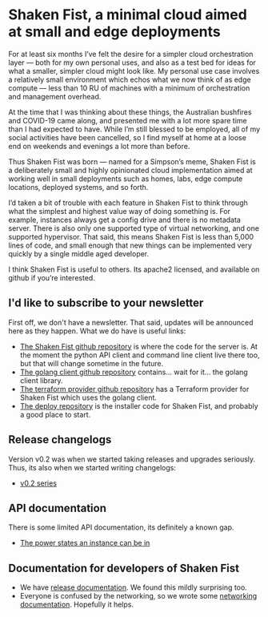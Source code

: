 # Shaken Fist, a minimal cloud aimed at small and edge deployments

For at least six months I’ve felt the desire for a simpler cloud orchestration layer — both for my own personal uses, and also as a test bed for ideas for what a smaller, simpler cloud might look like. My personal use case involves a relatively small environment which echos what we now think of as edge compute — less than 10 RU of machines with a minimum of orchestration and management overhead.

At the time that I was thinking about these things, the Australian bushfires and COVID-19 came along, and presented me with a lot more spare time than I had expected to have. While I’m still blessed to be employed, all of my social activities have been cancelled, so I find myself at home at a loose end on weekends and evenings a lot more than before.

Thus Shaken Fist was born — named for a Simpson’s meme, Shaken Fist is a deliberately small and highly opinionated cloud implementation aimed at working well in small deployments such as homes, labs, edge compute locations, deployed systems, and so forth.

I’d taken a bit of trouble with each feature in Shaken Fist to think through what the simplest and highest value way of doing something is. For example, instances always get a config drive and there is no metadata server. There is also only one supported type of virtual networking, and one supported hypervisor. That said, this means Shaken Fist is less than 5,000 lines of code, and small enough that new things can be implemented very quickly by a single middle aged developer.

I think Shaken Fist is useful to others. Its apache2 licensed, and available on github if you’re interested.

## I'd like to subscribe to your newsletter

First off, we don't have a newsletter. That said, updates will be announced here as they happen. What we do have is useful links:

* [The Shaken Fist github repository](http://github.com/shakenfist/shakenfist) is where the code for the server is. At the moment the python API client and command line client live there too, but that will change sometime in the future.
* [The golang client github repository](http://github.com/shakenfist/client-go) contains... wait for it... the golang client library.
* [The terraform provider github repository](http://github.com/shakenfist/terraform-provider-shakenfist) has a Terraform provider for Shaken Fist which uses the golang client.
* [The deploy repository](http://github.com/shakenfist/deploy) is the installer code for Shaken Fist, and probably a good place to start.

## Release changelogs

Version v0.2 was when we started taking releases and upgrades seriously. Thus, its also when we started writing changelogs:

* [v0.2 series](changelog_v02.md)

## API documentation

There is some limited API documentation, its definitely a known gap.

* [The power states an instance can be in](power_states.md)

## Documentation for developers of Shaken Fist
* We have [release documentation](release_process.md). We found this mildly surprising too.
* Everyone is confused by the networking, so we wrote some [networking documentation](networking_explained.md). Hopefully it helps.
